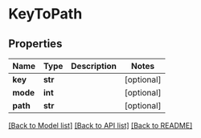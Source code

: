# KeyToPath

## Properties
Name | Type | Description | Notes
------------ | ------------- | ------------- | -------------
**key** | **str** |  | [optional] 
**mode** | **int** |  | [optional] 
**path** | **str** |  | [optional] 

[[Back to Model list]](../README.md#documentation-for-models) [[Back to API list]](../README.md#documentation-for-api-endpoints) [[Back to README]](../README.md)


